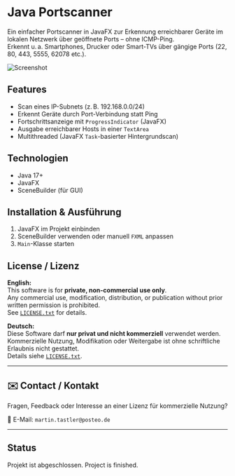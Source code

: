 # Java Portscanner

Ein einfacher Portscanner in JavaFX zur Erkennung erreichbarer Geräte im lokalen Netzwerk über geöffnete Ports – ohne ICMP-Ping.  
Erkennt u. a. Smartphones, Drucker oder Smart-TVs über gängige Ports (22, 80, 443, 5555, 62078 etc.).

![Screenshot](assets/Portscanner_version_1.png)


## Features
- Scan eines IP-Subnets (z. B. 192.168.0.0/24)
- Erkennt Geräte durch Port-Verbindung statt Ping
- Fortschrittsanzeige mit `ProgressIndicator` (JavaFX)
- Ausgabe erreichbarer Hosts in einer `TextArea`
- Multithreaded (JavaFX `Task`-basierter Hintergrundscan)

## Technologien
- Java 17+
- JavaFX
- SceneBuilder (für GUI)

## Installation & Ausführung
1. JavaFX im Projekt einbinden
2. SceneBuilder verwenden oder manuell `FXML` anpassen
3. `Main`-Klasse starten


## License / Lizenz

**English:**  
This software is for **private, non-commercial use only**.  
Any commercial use, modification, distribution, or publication without prior written permission is prohibited.  
See [`LICENSE.txt`](LICENSE.txt) for details.

**Deutsch:**  
Diese Software darf **nur privat und nicht kommerziell** verwendet werden.  
Kommerzielle Nutzung, Modifikation oder Weitergabe ist ohne schriftliche Erlaubnis nicht gestattet.  
Details siehe [`LICENSE.txt`](LICENSE.txt).

---

## ✉️ Contact / Kontakt
Fragen, Feedback oder Interesse an einer Lizenz für kommerzielle Nutzung?

📧 E-Mail: `martin.tastler@posteo.de`

---

## Status
Projekt ist abgeschlossen.
Project is finished.
